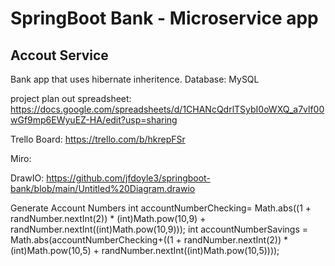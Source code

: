 # SpringBoot Bank  - Microservice app
## Accout Service

Bank app that uses hibernate inheritence.
Database:  MySQL

project plan out spreadsheet:
https://docs.google.com/spreadsheets/d/1CHANcQdrlTSybI0oWXQ_a7vlf00wGf9mp6EWyuEZ-HA/edit?usp=sharing


Trello Board: https://trello.com/b/hkrepFSr

Miro: 

DrawIO: https://github.com/jfdoyle3/springboot-bank/blob/main/Untitled%20Diagram.drawio

Generate Account Numbers
int accountNumberChecking= Math.abs((1 + randNumber.nextInt(2)) * (int)Math.pow(10,9) + randNumber.nextInt((int)Math.pow(10,9)));
int accountNumberSavings = Math.abs(accountNumberChecking+((1 + randNumber.nextInt(2)) * (int)Math.pow(10,5) + randNumber.nextInt((int)Math.pow(10,5))));